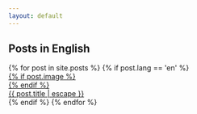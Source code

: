 ```yaml
---
layout: default
---
```


<!-- Section for English posts -->
<h2 class="posts-header">Posts in English</h2>
<div class="bento-container">
  {% for post in site.posts %}
    {% if post.lang == 'en' %}
      <a class="bento-item-link" href="{{ post.url | relative_url }}">
        <div class="bento-item">
          {% if post.image %}
            <div class="post-image" style="background-image: url('/assets/images/posts/{{ post.image }}');"></div>
          {% endif %}
          <div class="title-overlay">
            {{ post.title | escape }}
          </div>
        </div>
      </a>
    {% endif %}
  {% endfor %}
</div>